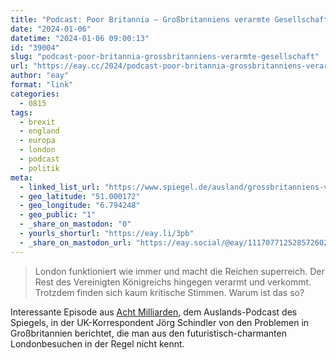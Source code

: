 ```yaml
---
title: "Podcast: Poor Britannia – Großbritanniens verarmte Gesellschaft"
date: "2024-01-06"
datetime: "2024-01-06 09:00:13"
id: "39004"
slug: "podcast-poor-britannia-grossbritanniens-verarmte-gesellschaft"
url: "https://eay.cc/2024/podcast-poor-britannia-grossbritanniens-verarmte-gesellschaft/"
author: "eay"
format: "link"
categories:
  - 0815
tags:
  - brexit
  - england
  - europa
  - london
  - podcast
  - politik
meta:
  - linked_list_url: "https://www.spiegel.de/ausland/grossbritanniens-verarmte-gesellschaft-london-empire-tories-poor-britannia-podcast-a-6dff6736-7c53-4d85-92af-b0ab3bd59f64"
  - geo_latitude: "51.000172"
  - geo_longitude: "6.794248"
  - geo_public: "1"
  - _share_on_mastodon: "0"
  - yourls_shorturl: "https://eay.li/3pb"
  - _share_on_mastodon_url: "https://eay.social/@eay/111707712528572602"
---
```


> London funktioniert wie immer und macht die Reichen superreich. Der Rest des Vereinigten Königreichs hingegen verarmt und verkommt. Trotzdem finden sich kaum kritische Stimmen. Warum ist das so?

Interessante Episode aus [Acht Milliarden](https://www.spiegel.de/thema/podcast-acht-milliarden/), dem Auslands-Podcast des Spiegels, in der UK-Korrespondent Jörg Schindler von den Problemen in Großbritannien berichtet, die man aus den futuristisch-charmanten Londonbesuchen in der Regel nicht kennt.
